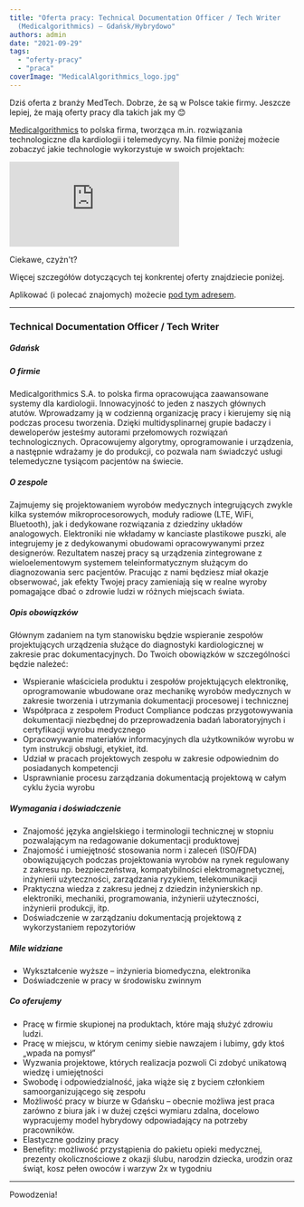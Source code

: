 ```yaml
---
title: "Oferta pracy: Technical Documentation Officer / Tech Writer
  (Medicalgorithmics) – Gdańsk/Hybrydowo"
authors: admin
date: "2021-09-29"
tags:
  - "oferty-pracy"
  - "praca"
coverImage: "MedicalAlgorithmics_logo.jpg"
---
```


Dziś oferta z branży MedTech. Dobrze, że są w Polsce takie firmy. Jeszcze
lepiej, że mają oferty pracy dla takich jak my 😊

<!--truncate-->

[Medicalgorithmics](https://www.medicalgorithmics.pl/) to polska firma, tworząca
m.in. rozwiązania technologiczne dla kardiologii i telemedycyny. Na filmie
poniżej możecie zobaczyć jakie technologie wykorzystuje w swoich projektach:

<iframe src="https://player.vimeo.com/video/340165302?h=b04402fb08&title=0&byline=0&portrait=0" width="{320}" height="{180}" frameBorder="{0}" align="center" allowFullScreen="allowFullScreen">&amp;lt;span style="display: inline-block; width: 0px; overflow: hidden; line-height: 0;" data-mce-type="bookmark" className="mce_SELRES_start"&amp;gt;﻿&amp;lt;/span&amp;gt;</iframe>

Ciekawe, czyżn't?

Więcej szczegółów dotyczących tej konkrentej oferty znajdziecie poniżej.

Aplikować (i polecać znajomych) możecie
[pod tym adresem](https://www.medicalgorithmics.pl/oferty-pracy/gdansk/technical-documentation-officer-).

---

### Technical Documentation Officer / Tech Writer

##### Gdańsk

##### O firmie

Medicalgorithmics S.A. to polska firma opracowująca zaawansowane systemy dla
kardiologii. Innowacyjność to jeden z naszych głównych atutów. Wprowadzamy ją w
codzienną organizację pracy i kierujemy się nią podczas procesu tworzenia.
Dzięki multidysplinarnej grupie badaczy i deweloperów jesteśmy autorami
przełomowych rozwiązań technologicznych. Opracowujemy algorytmy, oprogramowanie
i urządzenia, a następnie wdrażamy je do produkcji, co pozwala nam świadczyć
usługi telemedyczne tysiącom pacjentów na świecie.

##### O zespole

Zajmujemy się projektowaniem wyrobów medycznych integrujących zwykle kilka
systemów mikroprocesorowych, moduły radiowe (LTE, WiFi, Bluetooth), jak i
dedykowane rozwiązania z dziedziny układów analogowych. Elektroniki nie wkładamy
w kanciaste plastikowe puszki, ale integrujemy je z dedykowanymi obudowami
opracowywanymi przez designerów. Rezultatem naszej pracy są urządzenia
zintegrowane z wieloelementowym systemem teleinformatycznym służącym do
diagnozowania serc pacjentów. Pracując z nami będziesz miał okazje obserwować,
jak efekty Twojej pracy zamieniają się w realne wyroby pomagające dbać o zdrowie
ludzi w różnych miejscach świata.

##### Opis obowiązków

Głównym zadaniem na tym stanowisku będzie wspieranie zespołów projektujących
urządzenia służące do diagnostyki kardiologicznej w zakresie prac
dokumentacyjnych. Do Twoich obowiązków w szczególności będzie należeć:

- Wspieranie właściciela produktu i zespołów projektujących elektronikę,
  oprogramowanie wbudowane oraz mechanikę wyrobów medycznych w zakresie
  tworzenia i utrzymania dokumentacji procesowej i technicznej
- Współpraca z zespołem Product Compliance podczas przygotowywania dokumentacji
  niezbędnej do przeprowadzenia badań laboratoryjnych i certyfikacji wyrobu
  medycznego
- Opracowywanie materiałów informacyjnych dla użytkowników wyrobu w tym
  instrukcji obsługi, etykiet, itd.
- Udział w pracach projektowych zespołu w zakresie odpowiednim do posiadanych
  kompetencji
- Usprawnianie procesu zarządzania dokumentacją projektową w całym cyklu życia
  wyrobu

##### Wymagania i doświadczenie

- Znajomość języka angielskiego i terminologii technicznej w stopniu
  pozwalającym na redagowanie dokumentacji produktowej
- Znajomość i umiejętność stosowania norm i zaleceń (ISO/FDA) obowiązujących
  podczas projektowania wyrobów na rynek regulowany z zakresu np.
  bezpieczeństwa, kompatybilności elektromagnetycznej, inżynierii użyteczności,
  zarządzania ryzykiem, telekomunikacji
- Praktyczna wiedza z zakresu jednej z dziedzin inżynierskich np. elektroniki,
  mechaniki, programowania, inżynierii użyteczności, inżynierii produkcji, itp.
- Doświadczenie w zarządzaniu dokumentacją projektową z wykorzystaniem
  repozytoriów

##### Mile widziane

- Wykształcenie wyższe – inżynieria biomedyczna, elektronika
- Doświadczenie w pracy w środowisku zwinnym

##### Co oferujemy

- Pracę w firmie skupionej na produktach, które mają służyć zdrowiu ludzi.
- Pracę w miejscu, w którym cenimy siebie nawzajem i lubimy, gdy ktoś „wpada na
  pomysł”
- Wyzwania projektowe, których realizacja pozwoli Ci zdobyć unikatową wiedzę i
  umiejętności
- Swobodę i odpowiedzialność, jaka wiąże się z byciem członkiem
  samoorganizującego się zespołu
- Możliwość pracy w biurze w Gdańsku – obecnie możliwa jest praca zarówno z
  biura jak i w dużej części wymiaru zdalna, docelowo wypracujemy model
  hybrydowy odpowiadający na potrzeby pracowników.
- Elastyczne godziny pracy
- Benefity: możliwość przystąpienia do pakietu opieki medycznej, prezenty
  okolicznościowe z okazji ślubu, narodzin dziecka, urodzin oraz świąt, kosz
  pełen owoców i warzyw 2x w tygodniu

---

Powodzenia!
